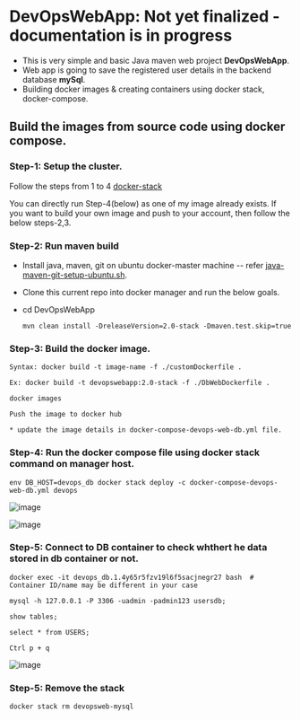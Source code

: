 # DevOpsWebApp: Not yet finalized - documentation is in progress

* This is very simple and basic Java maven web project **DevOpsWebApp**.
* Web app is going to save the registered user details in the backend database **mySql**.
* Building docker images & creating containers using docker stack, docker-compose.

## Build the images from source code using docker compose.

### Step-1: Setup the cluster.
    
   Follow the steps from 1 to 4 [docker-stack](https://github.com/DevOpsPlatform/Phase-2/blob/master/Docker/DockerStacks/docker-stack.md)
    
    
   You can directly run Step-4(below) as one of my image already exists. If you want to build your own image and push to your account, then follow the below steps-2,3.
   
### Step-2: Run maven build

  * Install java, maven, git on ubuntu docker-master machine -- refer [java-maven-git-setup-ubuntu.sh](https://github.com/DevOpsPlatform/Phase-1/blob/master/java-maven-git-setup-ubuntu.sh).
  
  * Clone this current repo into docker manager and run the below goals.
  
  * cd DevOpsWebApp
  
        mvn clean install -DreleaseVersion=2.0-stack -Dmaven.test.skip=true

### Step-3: Build the docker image.

    Syntax: docker build -t image-name -f ./customDockerfile .
    
    Ex: docker build -t devopswebapp:2.0-stack -f ./DbWebDockerfile .
    
    docker images
    
    Push the image to docker hub
    
    * update the image details in docker-compose-devops-web-db.yml file.
    
### Step-4: Run the docker compose file using docker stack command on manager host.

    env DB_HOST=devops_db docker stack deploy -c docker-compose-devops-web-db.yml devops


![image](https://user-images.githubusercontent.com/24622526/49324384-595a1780-f552-11e8-96f0-3901610f2e18.png)


![image](https://user-images.githubusercontent.com/24622526/49324378-48a9a180-f552-11e8-9c65-bd7725cad4c7.png)


### Step-5: Connect to DB container to check whthert he data stored in db container or not.

    docker exec -it devops_db.1.4y65r5fzv19l6f5sacjnegr27 bash  # Container ID/name may be different in your case

    mysql -h 127.0.0.1 -P 3306 -uadmin -padmin123 usersdb;

    show tables;
    
    select * from USERS;
    
    Ctrl p + q

![image](https://user-images.githubusercontent.com/24622526/49324372-2c0d6980-f552-11e8-88a5-e99eeb882abb.png)


### Step-5: Remove the stack

    docker stack rm devopsweb-mysql
